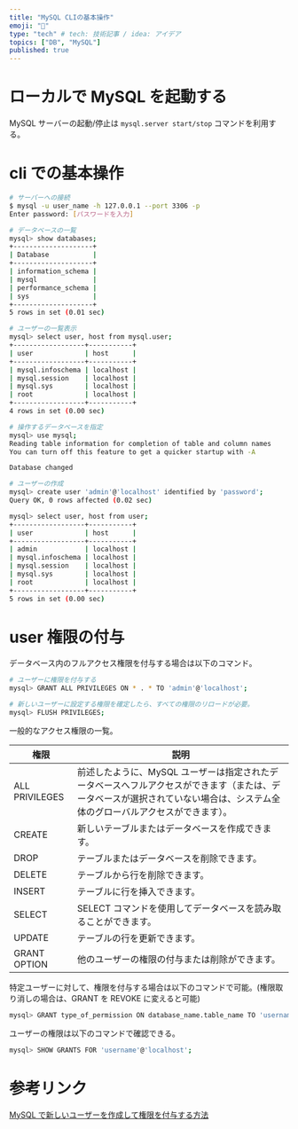 ```yaml
---
title: "MySQL CLIの基本操作"
emoji: "🐬"
type: "tech" # tech: 技術記事 / idea: アイデア
topics: ["DB", "MySQL"]
published: true
---
```


# ローカルで MySQL を起動する

MySQL サーバーの起動/停止は `mysql.server start/stop` コマンドを利用する。

# cli での基本操作

```sh
# サーバーへの接続
$ mysql -u user_name -h 127.0.0.1 --port 3306 -p
Enter password: [パスワードを入力]

# データベースの一覧
mysql> show databases;
+--------------------+
| Database           |
+--------------------+
| information_schema |
| mysql              |
| performance_schema |
| sys                |
+--------------------+
5 rows in set (0.01 sec)

# ユーザーの一覧表示
mysql> select user, host from mysql.user;
+------------------+-----------+
| user             | host      |
+------------------+-----------+
| mysql.infoschema | localhost |
| mysql.session    | localhost |
| mysql.sys        | localhost |
| root             | localhost |
+------------------+-----------+
4 rows in set (0.00 sec)

# 操作するデータベースを指定
mysql> use mysql;
Reading table information for completion of table and column names
You can turn off this feature to get a quicker startup with -A

Database changed

# ユーザーの作成
mysql> create user 'admin'@'localhost' identified by 'password';
Query OK, 0 rows affected (0.02 sec)

mysql> select user, host from user;
+------------------+-----------+
| user             | host      |
+------------------+-----------+
| admin            | localhost |
| mysql.infoschema | localhost |
| mysql.session    | localhost |
| mysql.sys        | localhost |
| root             | localhost |
+------------------+-----------+
5 rows in set (0.00 sec)
```

# user 権限の付与

データベース内のフルアクセス権限を付与する場合は以下のコマンド。

```sh
# ユーザーに権限を付与する
mysql> GRANT ALL PRIVILEGES ON * . * TO 'admin'@'localhost';

# 新しいユーザーに設定する権限を確定したら、すべての権限のリロードが必要。
mysql> FLUSH PRIVILEGES;
```

一般的なアクセス権限の一覧。

| 権限           | 説明                                                                                                                                                                         |
| -------------- | ---------------------------------------------------------------------------------------------------------------------------------------------------------------------------- |
| ALL PRIVILEGES | 前述したように、MySQL ユーザーは指定されたデータベースへフルアクセスができます（または、データベースが選択されていない場合は、システム全体のグローバルアクセスができます）。 |
| CREATE         | 新しいテーブルまたはデータベースを作成できます。                                                                                                                             |
| DROP           | テーブルまたはデータベースを削除できます。                                                                                                                                   |
| DELETE         | テーブルから行を削除できます。                                                                                                                                               |
| INSERT         | テーブルに行を挿入できます。                                                                                                                                                 |
| SELECT         | SELECT コマンドを使用してデータベースを読み取ることができます。                                                                                                              |
| UPDATE         | テーブルの行を更新できます。                                                                                                                                                 |
| GRANT OPTION   | 他のユーザーの権限の付与または削除ができます。                                                                                                                               |

特定ユーザーに対して、権限を付与する場合は以下のコマンドで可能。(権限取り消しの場合は、GRANT を REVOKE に変えると可能)

```sh
mysql> GRANT type_of_permission ON database_name.table_name TO 'username'@'localhost';
```

ユーザーの権限は以下のコマンドで確認できる。

```sh
mysql> SHOW GRANTS FOR 'username'@'localhost';
```

# 参考リンク

[MySQL で新しいユーザーを作成して権限を付与する方法](https://www.digitalocean.com/community/tutorials/how-to-create-a-new-user-and-grant-permissions-in-mysql-ja)
